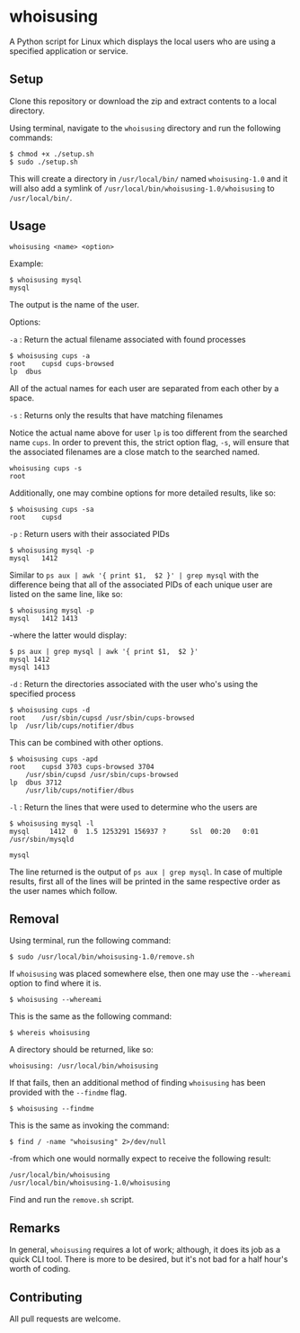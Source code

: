 # whoisusing
A Python script for Linux which displays the local users who are using a specified application or service.

## Setup
Clone this repository or download the zip and extract contents to a local directory.

Using terminal, navigate to the `whoisusing` directory and run the following commands:

```
$ chmod +x ./setup.sh
$ sudo ./setup.sh
```
This will create a directory in `/usr/local/bin/` named `whoisusing-1.0` and it will also add a symlink of `/usr/local/bin/whoisusing-1.0/whoisusing` to `/usr/local/bin/`.

## Usage

`whoisusing <name> <option>` 

Example:
```
$ whoisusing mysql
mysql
```
The output is the name of the user.

Options:


`-a` : Return the actual filename associated with found processes

```
$ whoisusing cups -a
root	cupsd cups-browsed 
lp	dbus
```

All of the actual names for each user are separated from each other by a space.


`-s` : Returns only the results that have matching filenames

Notice the actual name above for user `lp` is too different from the searched name `cups`. In order to prevent this, the strict option flag, `-s`, will ensure that the associated filenames are a close match to the searched named.

```
whoisusing cups -s
root
```
Additionally, one may combine options for more detailed results, like so:

```
$ whoisusing cups -sa
root	cupsd 
```


`-p` : Return users with their associated PIDs

```
$ whoisusing mysql -p
mysql   1412
```
Similar to `ps aux | awk '{ print $1,  $2 }' | grep mysql` with the difference being that all of the associated PIDs of each unique user are listed on the same line, like so:

```
$ whoisusing mysql -p
mysql   1412 1413
```

-where the latter would display:

```
$ ps aux | grep mysql | awk '{ print $1,  $2 }'
mysql 1412
mysql 1413
```

`-d` : Return the directories associated with the user who's using the specified process

```
$ whoisusing cups -d
root	/usr/sbin/cupsd /usr/sbin/cups-browsed 
lp	/usr/lib/cups/notifier/dbus 
```

This can be combined with other options.

```
$ whoisusing cups -apd
root	cupsd 3703 cups-browsed 3704 
	/usr/sbin/cupsd /usr/sbin/cups-browsed 
lp	dbus 3712 
	/usr/lib/cups/notifier/dbus 
```


`-l` : Return the lines that were used to determine who the users are

```
$ whoisusing mysql -l
mysql     1412  0  1.5 1253291 156937 ?      Ssl  00:20   0:01 /usr/sbin/mysqld

mysql
```
The line returned is the output of `ps aux | grep mysql`. In case of multiple results, first all of the lines will be printed in the same respective order as the user names which follow.


## Removal

Using terminal, run the following command:

```
$ sudo /usr/local/bin/whoisusing-1.0/remove.sh
```

If `whoisusing` was placed somewhere else, then one may use the `--whereami` option to find where it is.

```
$ whoisusing --whereami
```

This is the same as the following command:

```
$ whereis whoisusing
```

A directory should be returned, like so:

```
whoisusing: /usr/local/bin/whoisusing
```

If that fails, then an additional method of finding `whoisusing` has been provided with the `--findme` flag.

```
$ whoisusing --findme
```

This is the same as invoking the command:

```
$ find / -name "whoisusing" 2>/dev/null
```

-from which one would normally expect to receive the following result:

```
/usr/local/bin/whoisusing
/usr/local/bin/whoisusing-1.0/whoisusing
```

Find and run the `remove.sh` script.

## Remarks

In general, `whoisusing` requires a lot of work; although, it does its job as a quick CLI tool. There is more to be desired, but it's not bad for a half hour's worth of coding.

## Contributing

All pull requests are welcome. 


